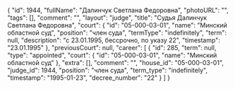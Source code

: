 {
    "id": 1944,
    "fullName": "Далинчук Светлана Федоровна",
    "photoURL": "",
    "tags": [],
    "comment": "",
    "layout": "judge",
    "title": "Судья Далинчук Светлана Федоровна",
    "court": {
        "id": "05-000-03-01",
        "name": "Минский областной суд",
        "position": "член суда",
        "termType": "indefinitely",
        "term": null,
        "description": "c 23.01.1995, бессрочно, по указу 22",
        "timestamp": "23.01.1995"
    },
    "previousCourt": null,
    "career": [
        {
            "id": 285,
            "term": null,
            "type": "appointed",
            "court": {
                "id": "05-000-03-01",
                "name": "Минский областной суд"
            },
            "extra": [],
            "comment": "",
            "house_id": "05-000-03-01",
            "judge_id": 1944,
            "position": "член суда",
            "term_type": "indefinitely",
            "timestamp": "1995-01-23",
            "decree_number": "22"
        }
    ]
}